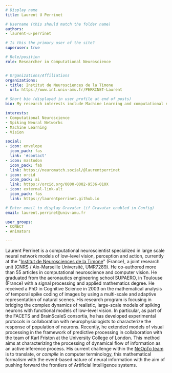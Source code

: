 ```yaml
---
# Display name
title: Laurent U Perrinet

# Username (this should match the folder name)
authors:
- laurent-u-perrinet

# Is this the primary user of the site?
superuser: true

# Role/position
role: Researcher in Computational Neuroscience


# Organizations/Affiliations
organizations:
- title: Institut de Neurosciences de la Timone
  url: https://www.int.univ-amu.fr/PERRINET-Laurent

# Short bio (displayed in user profile at end of posts)
bio: My research interests include Machine Learning and computational neuroscience applied to Vision.

interests:
- Computational Neuroscience
- Spiking Neural Networks
- Machine Learning
- Vision

social:
- icon: envelope
  icon_pack: fas
  link: '#contact'
- icon: mastodon
  icon_pack: fab
  link: https://neuromatch.social/@laurentperrinet
- icon: orcid
  icon_pack: ai
  link: https://orcid.org/0000-0002-9536-010X
- icon: external-link-alt
  icon_pack: fas
  link: https://laurentperrinet.github.io

# Enter email to display Gravatar (if Gravatar enabled in Config)
email: laurent.perrinet@univ-amu.fr

user_groups:
- CONECT
- Animators

---
```

Laurent Perrinet is a computational neuroscientist specialized in large scale neural network models of low-level vision, perception and action, currently at the "[Institut de Neurosciences de la Timone](https://www.int.univ-amu.fr)" (France), a joint research unit (CNRS / Aix-Marseille Université, UMR7289). He co-authored more than 55 articles in computational neuroscience and computer vision. He graduated from the aeronautics engineering school SUPAERO, in Toulouse (France) with a signal processing and applied mathematics degree. He received a PhD in Cognitive Science in 2003 on the mathematical analysis of temporal spike coding of images by using a multi-scale and adaptive representation of natural scenes. His research program is focusing in bridging the complex dynamics of realistic, large-scale models of spiking neurons with functional models of low-level vision. In particular, as part of the FACETS and BrainScaleS consortia, he has developed experimental protocols in collaboration with neurophysiologists to characterize the response of population of neurons. Recently, he extended models of visual processing in the framework of predictive processing in collaboration with the team of Karl Friston at the University College of London. This method aims at characterizing the processing of dynamical flow of information as an active inference process. His current challenge within the <a href="https://www.int.univ-amu.fr/spip.php?page=equipe&equipe=NeOpTo&lang=en">NeOpTo team</a> is to translate, or *compile* in computer terminology, this mathematical formalism with the event-based nature of neural information with the aim of pushing forward the frontiers of Artificial Intelligence systems.
